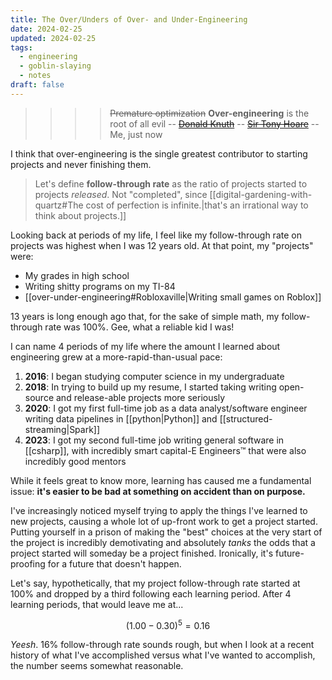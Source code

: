 ```yaml
---
title: The Over/Unders of Over- and Under-Engineering
date: 2024-02-25
updated: 2024-02-25
tags:
  - engineering
  - goblin-slaying
  - notes
draft: false
---
```


> > > > ~~Premature optimization~~ **Over-engineering** is the root of all evil
> > > -- [~~Donald Knuth~~](https://en.wikipedia.org/wiki/Donald_Knuth)
> > -- [~~Sir Tony Hoare~~](https://ubiquity.acm.org/article.cfm?id=1513451)
> -- Me, just now

I think that over-engineering is the single greatest contributor to starting projects and never finishing them.

> Let's define **follow-through rate** as the ratio of projects started to projects *released*. Not "completed", since [[digital-gardening-with-quartz#The cost of perfection is infinite.|that's an irrational way to think about projects.]]

Looking back at periods of my life, I feel like my follow-through rate on projects was highest when I was 12 years old. At that point, my "projects" were:

- My grades in high school
- Writing shitty programs on my TI-84
- [[over-under-engineering#Robloxaville|Writing small games on Roblox]]

13 years is long enough ago that, for the sake of simple math, my follow-through rate was 100%. Gee, what a reliable kid I was!

I can name 4 periods of my life where the amount I learned about engineering grew at a more-rapid-than-usual pace:

1. **2016**: I began studying computer science in my undergraduate
2. **2018**: In trying to build up my resume, I started taking writing open-source and release-able projects more seriously
3. **2020**: I got my first full-time job as a data analyst/software engineer writing data pipelines in [[python|Python]] and [[structured-streaming|Spark]]
4. **2023**: I got my second full-time job writing general software in [[csharp]], with incredibly smart capital-E Engineers™ that were also incredibly good mentors

While it feels great to know more, learning has caused me a fundamental issue: **it's easier to be bad at something on accident than on purpose.**

I've increasingly noticed myself trying to apply the things I've learned to new projects, causing a whole lot of up-front work to get a project started. Putting yourself in a prison of making the "best" choices at the very start of the project is incredibly demotivating and absolutely *tanks* the odds that a project started will someday be a project finished. Ironically, it's future-proofing for a future that doesn't happen.

Let's say, hypothetically, that my project follow-through rate started at 100% and dropped by a third following each learning period. After 4 learning periods, that would leave me at...

$$(1.00 - 0.30)^5 = 0.16$$

*Yeesh*. 16% follow-through rate sounds rough, but when I look at a recent history of what I've accomplished versus what I've wanted to accomplish, the number seems somewhat reasonable.

<!-- TODO: A doodle graph here would be nice. -->
<!-- TODO: Heatmap of % time spent at the start of the project to % time saved? -->
